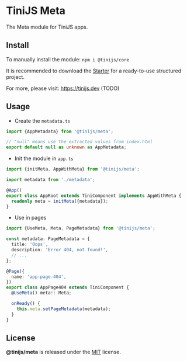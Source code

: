 # TiniJS Meta

The Meta module for TiniJS apps.

## Install

To manually install the module: `npm i @tinijs/core`

It is recommended to download the [Starter](https://github.com/tinijs/blank-starter) for a ready-to-use structured project.

For more, please visit: <https://tinijs.dev> (TODO)

## Usage

- Create the `metadata.ts`

```ts
import {AppMetadata} from '@tinijs/meta';

// "null" means use the extracted values from index.html
export default null as unknown as AppMetadata;
```

- Init the module in `app.ts`

```ts
import {initMeta, AppWithMeta} from '@tinijs/meta';

import metadata from './metadata';

@App()
export class AppRoot extends TiniComponent implements AppWithMeta {
  readonly meta = initMeta({metadata});
}
```

- Use in pages

```ts
import {UseMeta, Meta, PageMetadata} from '@tinijs/meta';

const metadata: PageMetadata = {
  title: 'Oops',
  description: 'Error 404, not found!',
  // ...
};

@Page({
  name: 'app-page-404',
})
export class AppPage404 extends TiniComponent {
  @UseMeta() meta!: Meta;

  onReady() {
    this.meta.setPageMetadata(metadata);
  }
}
```

## License

**@tinijs/meta** is released under the [MIT](./LICENSE) license.
